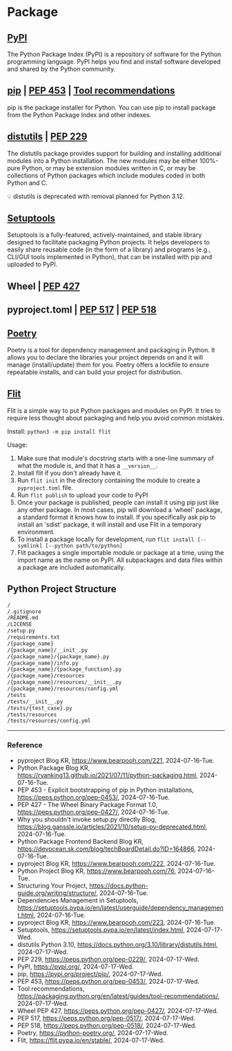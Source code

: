 # Package

## [PyPI](https://pypi.org/)

The Python Package Index (PyPI) is a repository of software for the Python programming language. PyPI helps you find and install software developed and shared by the Python community.

## [pip](https://pypi.org/project/pip/) | [PEP 453](https://peps.python.org/pep-0453/) | [Tool recommendations](https://packaging.python.org/en/latest/guides/tool-recommendations/)

pip is the package installer for Python. You can use pip to install package from the Python Package Index and other indexes.

## [distutils](https://docs.python.org/3.10/library/distutils.html) | [PEP 229](https://peps.python.org/pep-0229/)

The distutils package provides support for building and installing additional modules into a Python installation. The new modules may be either 100%-pure Python, or may be extension modules written in C, or may be collections of Python packages which include modules coded in both Python and C.

:bulb: distutils is deprecated with removal planned for Python 3.12. 

## [Setuptools](https://setuptools.pypa.io/en/latest/index.html)

Setuptools is a fully-featured, actively-maintained, and stable library designed to facilitate packaging Python projects. It helps developers to easily share reusable code (in the form of a library) and programs (e.g., CLI/GUI tools implemented in Python), that can be installed with pip and uploaded to PyPI.

## Wheel | [PEP 427](https://peps.python.org/pep-0427/)

## pyproject.toml | [PEP 517](https://peps.python.org/pep-0427/) | [PEP 518](https://peps.python.org/pep-0518/)

## [Poetry](https://python-poetry.org/)

Poetry is a tool for dependency management and packaging in Python. It allows you to declare the libraries your project depends on and it will manage (install/update) them for you. Poetry offers a lockfile to ensure repeatable installs, and can build your project for distribution.

## [Flit](https://flit.pypa.io/en/stable/)

Flit is a simple way to put Python packages and modules on PyPI. It tries to require less thought about packaging and help you avoid common mistakes.

Install: `python3 -m pip install flit`

Usage:
1. Make sure that module's docstring starts with a one-line summary of what the module is, and that it has a `__version__`.
2. Install flit if you don't already have it.
3. Run `flit init` in the directory containing the module to create a `pyproject.toml` file.
4. Run `flit publish` to upload your code to PyPI
5. Once your package is published, people can install it using pip just like any other package. In most cases, pip will download a 'wheel' package, a standard format it knows how to install. If you specifically ask pip to install an 'sdist' package, it will install and use Flit in a temporary environment.
6. To install a package locally for development, run `flit install [--symlink] [--python path/to/python]`
7. Flit packages a single importable module or package at a time, using the import name as the name on PyPI. All subpackages and data files within a package are included automatically.

## Python Project Structure

```Bash
/
/.gitignore
/README.md
/LICENSE
/setup.py
/requirements.txt
/{package_name}
/{package_name}/__init_.py
/{package_name}/{package_name}.py
/{package_name}/info.py
/{package_name}/{package_function}.py
/{package_name}/resources
/{package_name}/resources/__init__.py
/{package_name}/resources/config.yml
/tests
/tests/__init__.py
/tests/{test_case}.py
/tests/resources
/tests/resources/config.yml
```

---

### Reference
- pyproject Blog KR, https://www.bearpooh.com/221, 2024-07-16-Tue.
- Python Package Blog KR, https://ryanking13.github.io/2021/07/11/python-packaging.html, 2024-07-16-Tue.
- PEP 453 - Explicit bootstrapping of pip in Python installations, https://peps.python.org/pep-0453/, 2024-07-16-Tue.
- PEP 427 - The Wheel Binary Package Format 1.0, https://peps.python.org/pep-0427/, 2024-07-16-Tue.
- Why you shouldn't invoke setup.py directly Blog, https://blog.ganssle.io/articles/2021/10/setup-py-deprecated.html, 2024-07-16-Tue.
- Python Package Frontend Backend Blog KR, https://devocean.sk.com/blog/techBoardDetail.do?ID=164866, 2024-07-16-Tue.
- pyproject Blog KR, https://www.bearpooh.com/222, 2024-07-16-Tue.
- Python Project Blog KR, https://www.bearpooh.com/76, 2024-07-16-Tue.
- Structuring Your Project, https://docs.python-guide.org/writing/structure/, 2024-07-16-Tue.
- Dependencies Management in Setuptools, https://setuptools.pypa.io/en/latest/userguide/dependency_management.html, 2024-07-16-Tue.
- pyproject Blog KR, https://www.bearpooh.com/223, 2024-07-16-Tue.
- Setuptools, https://setuptools.pypa.io/en/latest/index.html, 2024-07-17-Wed.
- distutils Python 3.10, https://docs.python.org/3.10/library/distutils.html, 2024-07-17-Wed.
- PEP 229, https://peps.python.org/pep-0229/, 2024-07-17-Wed.
- PyPI, https://pypi.org/, 2024-07-17-Wed.
- pip, https://pypi.org/project/pip/, 2024-07-17-Wed.
- PEP 453, https://peps.python.org/pep-0453/, 2024-07-17-Wed.
- Tool recommendations, https://packaging.python.org/en/latest/guides/tool-recommendations/, 2024-07-17-Wed.
- Wheel PEP 427, https://peps.python.org/pep-0427/, 2024-07-17-Wed.
- PEP 517, https://peps.python.org/pep-0517/, 2024-07-17-Wed.
- PEP 518, https://peps.python.org/pep-0518/, 2024-07-17-Wed.
- Poetry, https://python-poetry.org/, 2024-07-17-Wed.
- Flit, https://flit.pypa.io/en/stable/, 2024-07-17-Wed.
